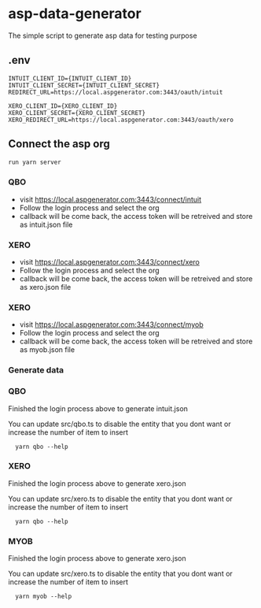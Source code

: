 # asp-data-generator

The simple script to generate asp data for testing purpose

## .env

```
INTUIT_CLIENT_ID={INTUIT_CLIENT_ID}
INTUIT_CLIENT_SECRET={INTUIT_CLIENT_SECRET}
REDIRECT_URL=https://local.aspgenerator.com:3443/oauth/intuit

XERO_CLIENT_ID={XERO_CLIENT_ID}
XERO_CLIENT_SECRET={XERO_CLIENT_SECRET}
XERO_REDIRECT_URL=https://local.aspgenerator.com:3443/oauth/xero

```

## Connect the asp org

```sh
run yarn server
```

### QBO

- visit https://local.aspgenerator.com:3443/connect/intuit
- Follow the login process and select the org
- callback will be come back, the access token will be retreived and store as intuit.json file

### XERO

- visit https://local.aspgenerator.com:3443/connect/xero
- Follow the login process and select the org
- callback will be come back, the access token will be retreived and store as xero.json file

### XERO

- visit https://local.aspgenerator.com:3443/connect/myob
- Follow the login process and select the org
- callback will be come back, the access token will be retreived and store as myob.json file

### Generate data

### QBO

Finished the login process above to generate intuit.json

You can update src/qbo.ts to disable the entity that you dont want or increase the number of item to insert

```
  yarn qbo --help

```

### XERO

Finished the login process above to generate xero.json

You can update src/xero.ts to disable the entity that you dont want or increase the number of item to insert

```
  yarn qbo --help

```

### MYOB

Finished the login process above to generate xero.json

You can update src/xero.ts to disable the entity that you dont want or increase the number of item to insert

```
  yarn myob --help

```
